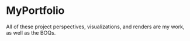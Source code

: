 # MyPortfolio
All of these project perspectives, visualizations, and renders are my work, as well as the BOQs.
